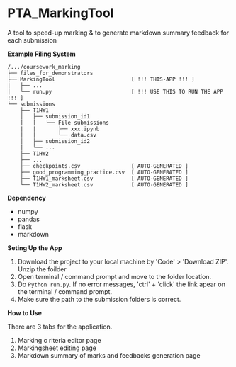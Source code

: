 # PTA_MarkingTool
A tool to speed-up marking &amp; to generate markdown summary feedback for each submission


**Example Filing System**

```
/.../coursework_marking
├── files_for_demonstrators
├── MarkingTool                        [ !!! THIS-APP !!! ]
|   ├── ...
|   └── run.py                         [ !!! USE THIS TO RUN THE APP !!! ]
└── submissions
	├── T1HW1
	│   ├── submission_id1
	|   |   └── File submissions
	|   |       ├── xxx.ipynb
	|   |       └── data.csv
	│   ├── submission_id2
	|   └── ...
	├── T1HW2
	├── ...
	├── checkpoints.csv                [ AUTO-GENERATED ]
	├── good_programming_practice.csv  [ AUTO-GENERATED ]
	├── T1HW1_marksheet.csv            [ AUTO-GENERATED ]
	└── T1HW2_marksheet.csv            [ AUTO-GENERATED ]
```

**Dependency**
- numpy
- pandas
- flask
- markdown

**Seting Up the App**

1. Download the project to your local machine by 'Code' > 'Download ZIP'. Unzip the foilder
2. Open terminal / command prompt and move to the folder location.
3. Do `Python run.py`. If no error messages, 'ctrl' + 'click' the link apear on the terminal / command prompt.
4. Make sure the path to the submission folders is correct.

**How to Use**

There are 3 tabs for the application.
1. Marking c riteria editor page
2. Markingsheet editing page
3. Markdown summary of marks and feedbacks generation page
